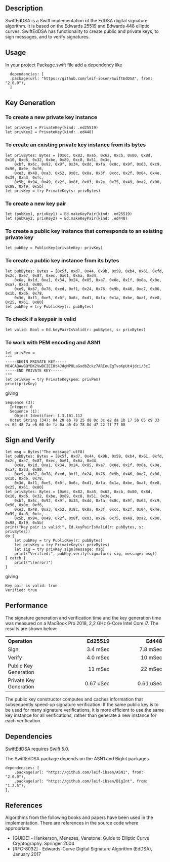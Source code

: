 <h2><b>Description</b></h2>

SwiftEdDSA is a Swift implementation of the EdDSA digital signature algorithm. It is based on the Edwards 25519 and Edwards 448 elliptic curves.
SwiftEdDSA has functionality to create public and private keys, to sign messages, and to verify signatures.

<h2><b>Usage</b></h2>
In your project Package.swift file add a dependency like<br/>

	  dependencies: [
	  .package(url: "https://github.com/leif-ibsen/SwiftEdDSA", from: "2.0.0"),
	  ]

<h2><b>Key Generation</b></h2>
<h3><b>To create a new private key instance</b></h3>

    let privKey1 = PrivateKey(kind: .ed25519)
    let privKey2 = PrivateKey(kind: .ed448)

<h3><b>To create an existing private key instance from its bytes</b></h3>

    let privBytes: Bytes = [0x6c, 0x82, 0xa5, 0x62, 0xcb, 0x80, 0x8d, 0x10, 0xd6, 0x32, 0xbe, 0x89, 0xc8, 0x51, 0x3e,
        0xbf, 0x6c, 0x92, 0x9f, 0x34, 0xdd, 0xfa, 0x8c, 0x9f, 0x63, 0xc9, 0x96, 0x0e, 0xf6,
        0xe3, 0x48, 0xa3, 0x52, 0x8c, 0x8a, 0x3f, 0xcc, 0x2f, 0x04, 0x4e, 0x39, 0xa3, 0xfc,
        0x5b, 0x94, 0x49, 0x2f, 0x8f, 0x03, 0x2e, 0x75, 0x49, 0xa2, 0x00, 0x98, 0xf9, 0x5b]
    let privKey = try PrivateKey(s: privBytes)

<h3><b>To create a new key pair</b></h3>

    let (pubKey1, privKey1) = Ed.makeKeyPair(kind: .ed25519)
    let (pubKey2, privKey2) = Ed.makeKeyPair(kind: .ed448)

<h3><b>To create a public key instance that corresponds to an existing private key</b></h3>

    let pubKey = PublicKey(privateKey: privKey)

<h3><b>To create a public key instance from its bytes</b></h3>

    let pubBytes: Bytes = [0x5f, 0xd7, 0x44, 0x9b, 0x59, 0xb4, 0x61, 0xfd, 0x2c, 0xe7, 0x87, 0xec, 0x61, 0x6a, 0xd4,
        0x6a, 0x1d, 0xa1, 0x34, 0x24, 0x85, 0xa7, 0x0e, 0x1f, 0x8a, 0x0e, 0xa7, 0x5d, 0x80,
        0xe9, 0x67, 0x78, 0xed, 0xf1, 0x24, 0x76, 0x9b, 0x46, 0xc7, 0x06, 0x1b, 0xd6, 0x78,
        0x3d, 0xf1, 0xe5, 0x0f, 0x6c, 0xd1, 0xfa, 0x1a, 0xbe, 0xaf, 0xe8, 0x25, 0x61, 0x80]
    let pubKey = try PublicKey(r: pubBytes)

<h3><b>To check if a keypair is valid</b></h3>

    let valid: Bool = Ed.keyPairIsValid(r: pubBytes, s: privBytes)

<h3><b>To work with PEM encoding and ASN1</b></h3>

    let privPem =
    """
    -----BEGIN PRIVATE KEY-----
    MC4CAQAwBQYDK2VwBCIEIOt4JdgMPOLaGxdbZckz7ARIeuZgTvoKpUt4jdci/3cI
    -----END PRIVATE KEY-----
    """
    let privKey = try PrivateKey(pem: privPem)
    print(privKey)

giving

    Sequence (3):
      Integer: 0
      Sequence (1):
        Object Identifier: 1.3.101.112
      Octet String (34): 04 20 eb 78 25 d8 0c 3c e2 da 1b 17 5b 65 c9 33 ec 04 48 7a e6 60 4e fa 0a a5 4b 78 8d d7 22 ff 77 08

<h2><b>Sign and Verify</b></h2>

    let msg = Bytes("The message".utf8)
    let pubBytes: Bytes = [0x5f, 0xd7, 0x44, 0x9b, 0x59, 0xb4, 0x61, 0xfd, 0x2c, 0xe7, 0x87, 0xec, 0x61, 0x6a, 0xd4,
        0x6a, 0x1d, 0xa1, 0x34, 0x24, 0x85, 0xa7, 0x0e, 0x1f, 0x8a, 0x0e, 0xa7, 0x5d, 0x80,
        0xe9, 0x67, 0x78, 0xed, 0xf1, 0x24, 0x76, 0x9b, 0x46, 0xc7, 0x06, 0x1b, 0xd6, 0x78,
        0x3d, 0xf1, 0xe5, 0x0f, 0x6c, 0xd1, 0xfa, 0x1a, 0xbe, 0xaf, 0xe8, 0x25, 0x61, 0x80]
    let privBytes: Bytes = [0x6c, 0x82, 0xa5, 0x62, 0xcb, 0x80, 0x8d, 0x10, 0xd6, 0x32, 0xbe, 0x89, 0xc8, 0x51, 0x3e,
        0xbf, 0x6c, 0x92, 0x9f, 0x34, 0xdd, 0xfa, 0x8c, 0x9f, 0x63, 0xc9, 0x96, 0x0e, 0xf6,
        0xe3, 0x48, 0xa3, 0x52, 0x8c, 0x8a, 0x3f, 0xcc, 0x2f, 0x04, 0x4e, 0x39, 0xa3, 0xfc,
        0x5b, 0x94, 0x49, 0x2f, 0x8f, 0x03, 0x2e, 0x75, 0x49, 0xa2, 0x00, 0x98, 0xf9, 0x5b]
    print("Key pair is valid:", Ed.keyPairIsValid(r: pubBytes, s: privBytes))
    do {
        let pubKey = try PublicKey(r: pubBytes)
        let privKey = try PrivateKey(s: privBytes)
        let sig = try privKey.sign(message: msg)
        print("Verified:", pubKey.verify(signature: sig, message: msg))
    } catch {
        print("\(error)")
    }

giving

    Key pair is valid: true
    Verified: true

<h2><b>Performance</b></h2>
The signature generation and verification time and the key generation time
was measured on a MacBook Pro 2018, 2,2 GHz 6-Core Intel Core i7. The results are shown below:
<table width="80%">
<tr><th align="left" width="34%">Operation</th><th align="right" width="33%">Ed25519</th><th align="right" width="33%">Ed448</th></tr>
<tr><td>Sign</td><td align="right">3.4 mSec</td><td align="right">7.8 mSec</td></tr>
<tr><td>Verify</td><td align="right">4.0 mSec</td><td align="right">10 mSec</td></tr>
<tr><td>Public Key Generation</td><td align="right">11 mSec</td><td align="right">22 mSec</td></tr>
<tr><td>Private Key Generation</td><td align="right">0.67 uSec</td><td align="right">0.61 uSec</td></tr>
</table>

The public key constructor computes and caches information that subsequently speed-up signature verification.
If the same public key is to be used for many signature verifications, it is more efficient to use the same key instance for all verifications,
rather than generate a new instance for each verification.

<h2><b>Dependencies</b></h2>

SwiftEdDSA requires Swift 5.0.

The SwiftEdDSA package depends on the ASN1 and BigInt packages

    dependencies: [
        .package(url: "https://github.com/leif-ibsen/ASN1", from: "2.0.0"),
        .package(url: "https://github.com/leif-ibsen/BigInt", from: "1.2.5"),
    ],

<h2><b>References</b></h2>

Algorithms from the following books and papers have been used in the implementation.
There are references in the source code where appropriate.

<ul>
<li>[GUIDE] - Hankerson, Menezes, Vanstone: Guide to Elliptic Curve Cryptography. Springer 2004</li>
<li>[RFC-8032] - Edwards-Curve Digital Signature Algorithm (EdDSA), January 2017</li>
</ul>
